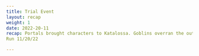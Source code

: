 ```yaml
---
title: Trial Event
layout: recap
weight: 1
date: 2022-20-11
recap: Portals brought characters to Katalossa. Goblins overran the outpost. Blew up aquaduct. automaton was found and befriended.  
Run 11/20/22

---
```



